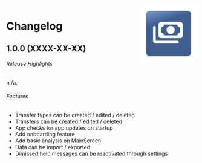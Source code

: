 <img src="docs/img/icon.png" height="150" align="right">

# Changelog

## 1.0.0 (XXXX-XX-XX)

###### Release Highlights
n./a.

###### Features
* Transfer types can be created / edited / deleted
* Transfers can be created / edited / deleted
* App checks for app updates on startup
* Add onboarding feature
* Add basic analysis on MainScreen
* Data can be import / exported
* Dimissed help messages can be reactivated through settings
